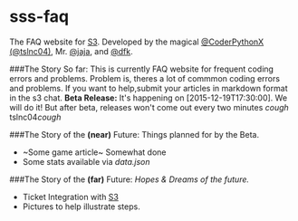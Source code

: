 # sss-faq
The FAQ website for [S3](https://github.com/whitman-colm/sss). Developed by the magical [@CoderPythonX (@tslnc04)](https://github.com/tslnc04), Mr. [@jaja](https://github.com/jajaio), and [@dfk](https://github.com/donovank).

###The Story So far:
This is currently FAQ website for frequent coding errors and problems. Problem is, theres a lot of commmon coding errors and problems. If you want to help,submit your articles in markdown format in the s3 chat.
**Beta Release:** It's happening on [2015-12-19T17:30:00]. We will do 
it! But after beta, releases won't come out every two minutes *cough* 
tslnc04*cough*

###The Story of the **(near)** Future:
Things planned for by the Beta.
* ~Some game article~ Somewhat done
* Some stats available via *data.json*

###The Story of the **(far)** Future:
*Hopes & Dreams of the future.*
* Ticket Integration with [S3](https://github.com/whitman-colm/sss)
* Pictures to help illustrate steps.
